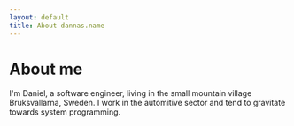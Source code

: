 ```yaml
---
layout: default
title: About dannas.name
---
```


# About me
I'm Daniel, a software engineer, living in the small mountain village
Bruksvallarna, Sweden. I work in the automitive sector and tend to gravitate
towards system programming.


